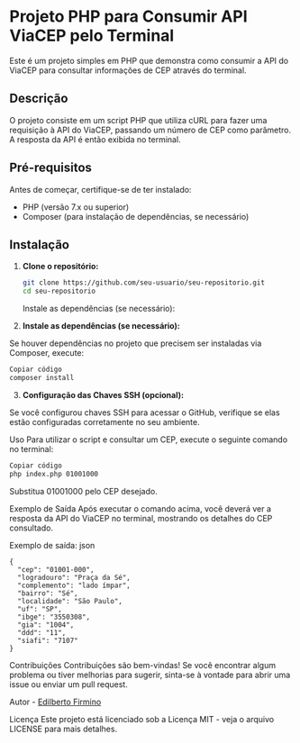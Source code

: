 # Projeto PHP para Consumir API ViaCEP pelo Terminal

Este é um projeto simples em PHP que demonstra como consumir a API do ViaCEP para consultar informações de CEP através do terminal.

## Descrição

O projeto consiste em um script PHP que utiliza cURL para fazer uma requisição à API do ViaCEP, passando um número de CEP como parâmetro. A resposta da API é então exibida no terminal.

## Pré-requisitos

Antes de começar, certifique-se de ter instalado:

- PHP (versão 7.x ou superior)
- Composer (para instalação de dependências, se necessário)

## Instalação

1. **Clone o repositório:**

   ```bash
   git clone https://github.com/seu-usuario/seu-repositorio.git
   cd seu-repositorio
   ````
   
   Instale as dependências (se necessário):

2. **Instale as dependências (se necessário):**

Se houver dependências no projeto que precisem ser instaladas via Composer, execute:

```bash
Copiar código
composer install
````
3. **Configuração das Chaves SSH (opcional):**


Se você configurou chaves SSH para acessar o GitHub, verifique se elas estão configuradas corretamente no seu ambiente.

Uso
Para utilizar o script e consultar um CEP, execute o seguinte comando no terminal:

````bash
Copiar código
php index.php 01001000
````
Substitua 01001000 pelo CEP desejado.

Exemplo de Saída
Após executar o comando acima, você deverá ver a resposta da API do ViaCEP no terminal, mostrando os detalhes do CEP consultado.

Exemplo de saída: json
````
{
  "cep": "01001-000",
  "logradouro": "Praça da Sé",
  "complemento": "lado ímpar",
  "bairro": "Sé",
  "localidade": "São Paulo",
  "uf": "SP",
  "ibge": "3550308",
  "gia": "1004",
  "ddd": "11",
  "siafi": "7107"
}
````
Contribuições
Contribuições são bem-vindas! Se você encontrar algum problema ou tiver melhorias para sugerir, sinta-se à vontade para abrir uma issue ou enviar um pull request.

Autor - [Edilberto Firmino](https://github.com/edilberto-firmino)

Licença
Este projeto está licenciado sob a Licença MIT - veja o arquivo LICENSE para mais detalhes.
